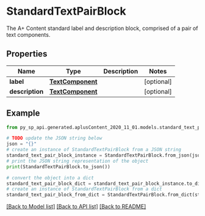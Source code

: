 # StandardTextPairBlock

The A+ Content standard label and description block, comprised of a pair of text components.

## Properties

Name | Type | Description | Notes
------------ | ------------- | ------------- | -------------
**label** | [**TextComponent**](TextComponent.md) |  | [optional] 
**description** | [**TextComponent**](TextComponent.md) |  | [optional] 

## Example

```python
from py_sp_api.generated.aplusContent_2020_11_01.models.standard_text_pair_block import StandardTextPairBlock

# TODO update the JSON string below
json = "{}"
# create an instance of StandardTextPairBlock from a JSON string
standard_text_pair_block_instance = StandardTextPairBlock.from_json(json)
# print the JSON string representation of the object
print(StandardTextPairBlock.to_json())

# convert the object into a dict
standard_text_pair_block_dict = standard_text_pair_block_instance.to_dict()
# create an instance of StandardTextPairBlock from a dict
standard_text_pair_block_from_dict = StandardTextPairBlock.from_dict(standard_text_pair_block_dict)
```
[[Back to Model list]](../README.md#documentation-for-models) [[Back to API list]](../README.md#documentation-for-api-endpoints) [[Back to README]](../README.md)



